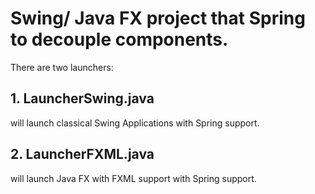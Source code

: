 Swing/ Java FX project that Spring to decouple components.
===

There are two launchers:

**1. LauncherSwing.java** 
---
will launch classical Swing Applications with Spring support.

**2. LauncherFXML.java** 
---
will launch Java FX with FXML support with Spring support.
